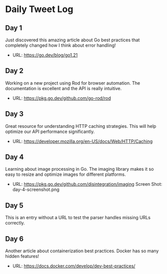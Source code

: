 # Daily Tweet Log

## Day 1
Just discovered this amazing article about Go best practices that completely changed how I think about error handling!
- URL: https://go.dev/blog/go1.21

## Day 2
Working on a new project using Rod for browser automation. The documentation is excellent and the API is really intuitive.
- URL: https://pkg.go.dev/github.com/go-rod/rod

## Day 3
Great resource for understanding HTTP caching strategies. This will help optimize our API performance significantly.
- URL: https://developer.mozilla.org/en-US/docs/Web/HTTP/Caching

## Day 4
Learning about image processing in Go. The imaging library makes it so easy to resize and optimize images for different platforms.
- URL: https://pkg.go.dev/github.com/disintegration/imaging
Screen Shot: day-4-screenshot.png

## Day 5
This is an entry without a URL to test the parser handles missing URLs correctly.

## Day 6
Another article about containerization best practices. Docker has so many hidden features!
- URL: https://docs.docker.com/develop/dev-best-practices/